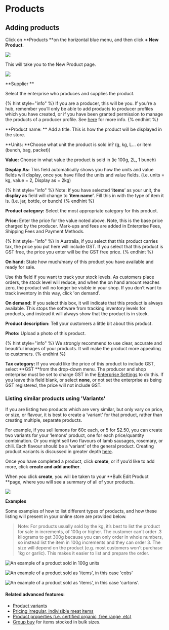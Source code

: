 # Products

## Adding products

Click on **Products **on the horizontal blue menu, and then click **+ New Product**.

![](https://openfoodnetwork.org/wp-content/uploads/2015/05/Add-new-product.png)

This will take you to the New Product page.

![](https://openfoodnetwork.org/wp-content/uploads/2015/05/New-Product2.png)

**Supplier **

Select the enterprise who produces and supplies the product.

{% hint style="info" %}
If you are a producer, this will be you. If you're a hub, remember you’ll only be able to add products to producer profiles which you have created, or if you have been granted permission to manage the products of a producer profile. See [here](create-or-connect-with-your-supplying-producers.md) for more info.
{% endhint %}

**Product name: ** Add a title. This is how the product will be displayed in the store.

**Units: **Choose what unit the product is sold in? \(g, kg, L… or item \(bunch, bag, packet\)\)

**Value:** Choose in what value the product is sold in \(ie 100g, 2L, 1 bunch\)

**Display As:** This field automatically shows you how the units and value fields will display, once you have filled the units and value fields. \(i.e. units = kg, value = 2, Display as = 2kg\)

{% hint style="info" %}
Note: If you have selected ‘**items**’ as your unit, the **display as** field will change to ‘**item name’**. Fill this in with the type of item it is. \(i.e. jar, bottle, or bunch\)
{% endhint %}

**Product category:** Select the most appropriate category for this product.

**Price:** Enter the price for the value noted above. Note, this is the base price charged by the producer. Mark-ups and fees are added in Enterprise Fees, Shipping Fees and Payment Methods. 

{% hint style="info" %}
In Australia, if you select that this product carries tax, the price you put here will include GST. If you select that this product is GST free, the price you enter will be the GST free price.
{% endhint %}

**On hand:** State how much/many of this product you have available and ready for sale.

Use this field if you want to track your stock levels. As customers place orders, the stock level will reduce, and when the on hand amount reaches zero, the product will no longer be visible in your shop. If you don’t want to track inventory in this way, click 'on demand'.

**On demand:** If you select this box, it will indicate that this product is always available. This stops the software from tracking inventory levels for products, and instead it will always show that the product is in stock.

**Product description:** Tell your customers a little bit about this product.

**Photo:** Upload a photo of this product.

{% hint style="info" %}
 We strongly recommend to use clear, accurate and beautiful images of your products. It will make the product more appealing to customers.
{% endhint %}

**Tax category:** If you would like the price of this product to include GST, select **GST **from the drop-down menu. The producer and shop enterprise must be set to charge GST in the [Enterprise Settings](enterprise-settings.md) to do this. If you leave this field blank, or select **none**, or not set the enterprise as being GST registered, the price will not include GST.

### Listing similar products using 'Variants'

If you are listing two products which are very similar, but only vary on price, or size, or flavour, it is best to create a ‘variant’ for that product, rather than creating multiple, separate products.

For example, if you sell lemons for 60c each, or 5 for $2.50, you can create two variants for your ‘lemons’ product, one for each price/quantity combination. Or you might sell two flavours of lamb sausages, rosemary, or chili. Each flavour should be a ‘variant’ of the general product. Creating product variants is discussed in greater depth [here](../advanced-features/products/product-variants.md).

Once you have completed a product, click **create**, or if you’d like to add more, click **create and add another**.

When you click **create**, you will be taken to your **Bulk Edit Product **page, where you will see a summary of all of your products.

![](https://openfoodnetwork.org/wp-content/uploads/2015/05/Bulk-Edit-Products1.png)

**Examples**

Some examples of how to list different types of products, and how these listing will present in your online store are provided below.

> Note: For products usually sold by the kg, it’s best to list the product for sale in increments, of 100g or higher. The customer can't order .3 kilograms to get 300g because you can only order in whole numbers, so instead list the item in 100g increments and they can order 3. The size will depend on the product \(e.g. most customers won't purchase 1kg or garlic\). This makes it easier to list and prepare the order.

![An example of a product sold in 100g units](https://openfoodnetwork.org/wp-content/uploads/2015/05/Green-Beans1.png)

![An example of a product sold as &apos;items&apos;, in this case &apos;cobs&apos;](https://openfoodnetwork.org/wp-content/uploads/2015/05/Corn-Cobs1.png)

![An example of a product sold as &apos;items&apos;, in this case &apos;cartons&apos;.](https://openfoodnetwork.org/wp-content/uploads/2015/05/Carton-of-Eggs1.png)

#### Related advanced features:

* [Product variants](../advanced-features/products/product-variants.md)
* [Pricing irregular, indivisible meat items](../advanced-features/products/pricing-irregular-items-kg.md)
* [Product properties \(i.e. certified organic, free range, etc\)](../advanced-features/products/product-properties.md)
* [Group buy](../advanced-features/products/group-buy-for-bulk-ordering.md) for items stocked in bulk sizes.

